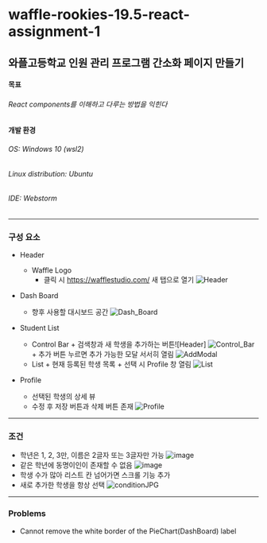 # waffle-rookies-19.5-react-assignment-1

## **와플고등학교 인원 관리 프로그램 간소화 페이지 만들기**

#### 목표

###### React components를 이해하고 다루는 방법을 익힌다

#### 개발 환경

###### OS: Windows 10 (wsl2)

###### Linux distribution: Ubuntu

###### IDE: Webstorm

---

### 구성 요소

- Header

  - Waffle Logo
    - 클릭 시 https://wafflestudio.com/ 새 탭으로 열기
      ![Header](https://user-images.githubusercontent.com/66158942/132727706-6341fa34-c100-4cbd-96c7-dfbe7c574727.JPG)

- Dash Board

  - 향후 사용할 대시보드 공간
    ![Dash_Board](https://user-images.githubusercontent.com/66158942/132727659-101c34cd-8fed-44d9-876f-c13af147e508.JPG)

- Student List
  - Control Bar + 검색창과 새 학생을 추가하는 버튼![Header]
    ![Control_Bar](https://user-images.githubusercontent.com/66158942/132727728-e89e18f5-c8fd-496d-a5de-da0bbd2b1dc5.JPG) + 추가 버튼 누르면 추가 가능한 모달 서서히 열림
    ![AddModal](https://user-images.githubusercontent.com/66158942/132727746-54d3634f-6c3a-48e8-9936-5692dc9fe955.JPG)
  - List + 현재 등록된 학생 목록 + 선택 시 Profile 창 열림
    ![List](https://user-images.githubusercontent.com/66158942/132727777-22f88aa0-cf50-4ef0-8dfd-6e058cefb4b4.JPG)
- Profile
  - 선택된 학생의 상세 뷰
  - 수정 후 저장 버튼과 삭제 버튼 존재
    ![Profile](https://user-images.githubusercontent.com/66158942/132727793-bc15e920-b49e-462d-ab3f-a29b4fe08583.JPG)

---

### 조건

- 학년은 1, 2, 3만, 이름은 2글자 또는 3글자만 가능
  ![image](https://user-images.githubusercontent.com/66158942/132727918-dfa0a27d-47f8-4580-9a8c-9535bac1cc77.png)
- 같은 학년에 동명이인이 존재할 수 없음
  ![image](https://user-images.githubusercontent.com/66158942/132728113-08de465f-6317-4e8f-9b9e-ef08144dab40.png)
- 학생 수가 많아 리스트 칸 넘어가면 스크롤 기능 추가
- 새로 추가한 학생을 항상 선택
  ![conditionJPG](https://user-images.githubusercontent.com/66158942/132728228-8b487493-19ea-4a7f-b8f3-02ff80b72ac2.JPG)

---
### Problems
- Cannot remove the white border of the PieChart(DashBoard) label
